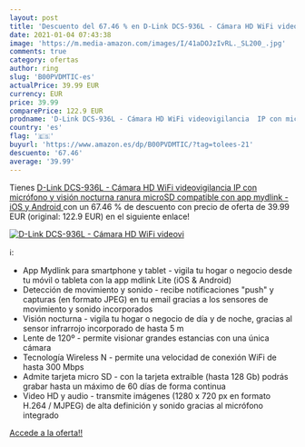 ```yaml
---
layout: post
title: 'Descuento del 67.46 % en D-Link DCS-936L - Cámara HD WiFi videovi'
date: 2021-01-04 07:43:38
image: 'https://m.media-amazon.com/images/I/41aDOJzIvRL._SL200_.jpg'
comments: true
category: ofertas
author: ring
slug: 'B00PVDMTIC-es'
actualPrice: 39.99 EUR
currency: EUR
price: 39.99
comparePrice: 122.9 EUR
prodname: 'D-Link DCS-936L - Cámara HD WiFi videovigilancia  IP con micrófono y visión nocturna  ranura microSD  compatible con app mydlink - iOS y Android '
country: 'es'
flag: '🇪🇸'
buyurl: 'https://www.amazon.es/dp/B00PVDMTIC/?tag=tolees-21'
descuento: '67.46'
average: '39.99'
---
```


Tienes [D-Link DCS-936L - Cámara HD WiFi videovigilancia  IP con micrófono y visión nocturna  ranura microSD  compatible con app mydlink - iOS y Android ](https://www.amazon.es/dp/B00PVDMTIC/?tag=tolees-21) con un 67.46 % de descuento con precio de oferta de 39.99 EUR (original: 122.9 EUR) en el siguiente enlace!

[![D-Link DCS-936L - Cámara HD WiFi videovi](https://m.media-amazon.com/images/I/41aDOJzIvRL._SL200_.jpg)](https://www.amazon.es/dp/B00PVDMTIC/?tag=tolees-21)

ℹ️:

- App Mydlink para smartphone y tablet - vigila tu hogar o negocio desde tu móvil o tableta con la app mdlink Lite (iOS & Android)
- Detección de movimiento y sonido - recibe notificaciones "push" y capturas (en formato JPEG) en tu email gracias a los sensores de movimiento y sonido incorporados
- Visión nocturna - vigila tu hogar o negocio de día y de noche, gracias al sensor infrarrojo incorporado de hasta 5 m
- Lente de 120º - permite visionar grandes estancias con una única cámara
- Tecnología Wireless N - permite una velocidad de conexión WiFi de hasta 300 Mbps
- Admite tarjeta micro SD - con la tarjeta extraíble (hasta 128 Gb) podrás grabar hasta un máximo de 60 días de forma continua
- Video HD y audio - transmite imágenes (1280 x 720 px en formato H.264 / MJPEG) de alta definición y sonido gracias al micrófono integrado

[Accede a la oferta!!](https://www.amazon.es/dp/B00PVDMTIC/?tag=tolees-21)
